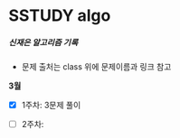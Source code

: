 # SSTUDY algo

##### 신재은 알고리즘 기록



- 문제 출처는 class 위에 문제이름과 링크 참고



**3월**

- [x]  1주차: 3문제 풀이

- [ ]  2주차: 
